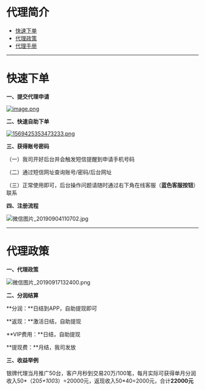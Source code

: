 # 代理简介

- [快速下单](#快速下单)
- [代理政策](#代理政策)
- [代理手册](#代理手册)



---





# 快速下单



**一、提交代理申请**

[![image.png](https://cos.zjkmkj.com/media/2024/08/20/2d50259b16a2275befca73869e4125c3-2.webp)](https://jinshuju.net/f/LEus0w)



**二、快速自助下单**

[![1569425353473233.png](https://cos.zjkmkj.com/media/2024/08/20/ffb7797da0f828cd1186d750b6934fc4-2.webp)](https://kmbk.zjkmkj.com/Index/194)



**三、获得账号密码**



（一）我司开好后台并会触发短信提醒到申请手机号码

（二）通过短信网址查询账号/密码/后台网址

（三）正常使用即可，后台操作问题请随时通过右下角在线客服（**蓝色客服按钮**）联系

**四、注册流程**

![微信图片_20190904110702.jpg](https://cos.zjkmkj.com/media/2024/08/20/a4eaa2bdb62b87355915ef6278a185f3-2.webp)

------

# 代理政策

**一、代理政策**

![微信图片_20190917132400.png](https://cos.zjkmkj.com/media/2024/08/20/d57058b9c6c10e2dfc6e4861242ec0a1-2.webp)

**二、分润结算**

**分润：**日结到APP，自助提现即可

**返现：**激活日结，自助提现

**VIP费用：**日结，自助提现

**提现费：**月结，我司发放

**三、收益举例**

银牌代理当月推广50台，客户月秒到交易20万/100笔，每月实际可获得单月分润收入50*（20*5+100*3）=20000元，返现收入50*40=2000元，合计**22000元**